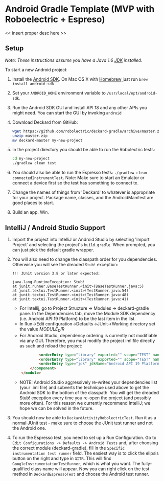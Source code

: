 # Android Gradle Template (MVP with Roboelectric + Espreso)

<< insert proper desc here >>

## Setup

*Note: These instructions assume you have a Java 1.6 [JDK](http://www.oracle.com/technetwork/java/javase/downloads/index.html) installed.*

To start a new Android project:

1. Install the [Android SDK](http://developer.android.com/sdk/index.html). On Mac OS X with [Homebrew](http://brew.sh/) just run `brew install android-sdk`

2. Set your `ANDROID_HOME` environment variable to `/usr/local/opt/android-sdk`.

3. Run the Android SDK GUI and install API 18 and any other APIs you might need. You can start the GUI by invoking `android`

4. Download Deckard from GitHub:
    ```bash
    wget https://github.com/robolectric/deckard-gradle/archive/master.zip
    unzip master.zip
    mv deckard-master my-new-project
    ```

5. In the project directory you should be able to run the Robolectric tests:
    ```bash
    cd my-new-project
    ./gradlew clean test
    ```
6. You should also be able to run the Espresso tests: `./gradlew clean connectedInstrumentTest`. Note: Make sure to start an Emulator or connect a device first so the test has something to connect to.
7. Change the names of things from 'Deckard' to whatever is appropriate for your project. Package name, classes, and the AndroidManifest are good places to start.

8. Build an app. Win.

## IntelliJ / Android Studio Support

1. Import the project into IntelliJ or Android Studio by selecting 'Import Project' and selecting the project's `build.gradle`. When prompted, you can just pick the default gradle wrapper.

2. You will also need to change the classpath order for you dependencies. Otherwise you will see the dreaded `Stub!` exception:
	```
	!!! JUnit version 3.8 or later expected:

	java.lang.RuntimeException: Stub!
	at junit.runner.BaseTestRunner.<init>(BaseTestRunner.java:5)
	at junit.textui.TestRunner.<init>(TestRunner.java:54)
	at junit.textui.TestRunner.<init>(TestRunner.java:48)
	at junit.textui.TestRunner.<init>(TestRunner.java:41)
	```
    * For Intellij, go to Project Structure -> Modules -> deckard-gradle pane. In the Dependencies tab, move the Module SDK dependency (i.e. Android API 19 Platform) to be the last item in the list.
    * In Run->Edit configuration->Defaults->JUnit->Working directory set the value $MODULE_DIR$ 
    * For Android Studio, dependency ordering is currently not modifiable via any GUI. Therefore, you must modify the project iml file directly as such and reload the project:

    ```html
    	    	<orderEntry type="library" exported="" scope="TEST" name="wagon-provider-api-1.0-beta-6" level="project" />
    	    	<orderEntry type="library" exported="" scope="TEST" name="xercesMinimal-1.9.6.2" level="project" />
    	    	<orderEntry type="jdk" jdkName="Android API 19 Platform" jdkType="Android SDK" />			    		<---make sure this is the last orderEntry
    		</component>
    	</module>
    ```
    
    * NOTE: Android Studio aggressively re-writes your dependencies list (your .iml file) and subverts the technique used above to get the Android SDK to the bottom of the classpath. You will get the dreaded Stub! exception every time you re-open the project (and possibly more often).  For this reason we currently recommend IntelliJ; we hope we can be solved in the future.
3. You should now be able to `DeckardActivityRobolectricTest`. Run it as a normal JUnit test - make sure to choose the JUnit test runner and not the Android one.
 
4. To run the Espresso test, you need to set up a Run Configuration. Go to `Edit Configurations -> Defaults -> Android Tests` and, after choosing  the correct module (deckard-gradle), fill in the `Specific instrumentation test runner` field. The easiest way is to click the elipsis button on the right and type in `GITR`. This will find `GoogleInstrumentationTestRunner`, which is what you want. The fully-qualified class name will appear. Now you can right click on the test method in `DeckardEspressoTest` and choose the Android test runner.





